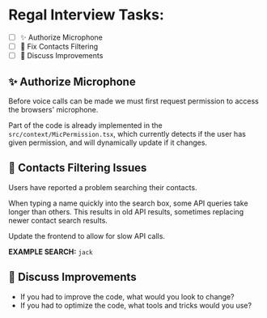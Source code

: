 # Regal Interview Tasks:

- [ ] ✨ Authorize Microphone
- [ ] 🐛 Fix Contacts Filtering
- [ ] 🔄️ Discuss Improvements

## ✨ Authorize Microphone

Before voice calls can be made we must first request permission to access the browsers' microphone.

Part of the code is already implemented in the `src/context/MicPermission.tsx`, which currently
detects if the user has given permission, and will dynamically update if it changes.

## 🐛 Contacts Filtering Issues

Users have reported a problem searching their contacts.

When typing a name quickly into the search box, some API queries take longer than others. This
results in old API results, sometimes replacing newer contact search results.

Update the frontend to allow for slow API calls.

**EXAMPLE SEARCH:** `jack`

## 🔄️ Discuss Improvements

- If you had to improve the code, what would you look to change?
- If you had to optimize the code, what tools and tricks would you use?

